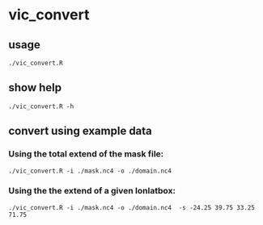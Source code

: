 # vic_convert

## usage
`./vic_convert.R`

## show help
`./vic_convert.R -h`

## convert using example data
### Using the total extend of the mask file:
```shell
./vic_convert.R -i ./mask.nc4 -o ./domain.nc4
```
### Using the the extend of a given lonlatbox:
```shell
./vic_convert.R -i ./mask.nc4 -o ./domain.nc4  -s -24.25 39.75 33.25 71.75
```
